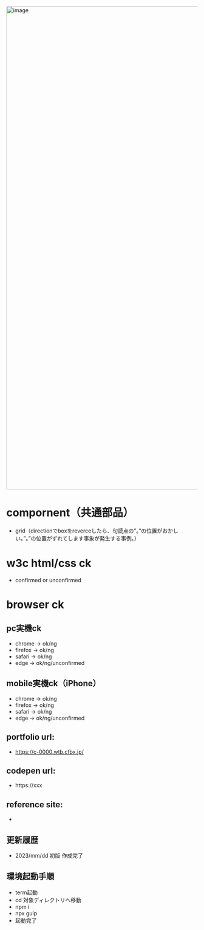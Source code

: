 <img width="1272" alt="image" src="https://user-images.githubusercontent.com/99580997/228684244-f5048f55-e928-4d2a-a666-0f3b733f4fab.png">

# compornent（共通部品）
- grid（directionでboxをreverceしたら、句読点の”。”の位置がおかしい。”。”の位置がずれてします事象が発生する事例。）

# w3c html/css ck
- confirmed or unconfirmed

# browser ck
## pc実機ck
- chrome → ok/ng
- firefox → ok/ng
- safari → ok/ng
- edge → ok/ng/unconfirmed
## mobile実機ck（iPhone）
- chrome → ok/ng
- firefox → ok/ng
- safari → ok/ng
- edge → ok/ng/unconfirmed

## portfolio url:

- https://c-0000.wtb.cfbx.jp/

## codepen url:
- https://xxx

## reference site:
- 

## 更新履歴

- 2023/mm/dd 初版 作成完了

## 環境起動手順
- term起動
- cd 対象ディレクトリへ移動
- npm i
- npx gulp
- 起動完了
